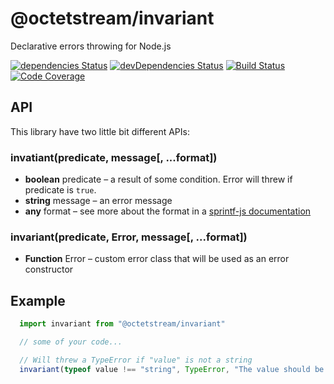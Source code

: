 # @octetstream/invariant

Declarative errors throwing for Node.js

[![dependencies Status](https://david-dm.org/octet-stream/invariant/status.svg)](https://david-dm.org/octet-stream/invariant)
[![devDependencies Status](https://david-dm.org/octet-stream/invariant/dev-status.svg)](https://david-dm.org/octet-stream/invariant?type=dev)
[![Build Status](https://travis-ci.org/octet-stream/invariant.svg?branch=master)](https://travis-ci.org/octet-stream/invariant)
[![Code Coverage](https://codecov.io/github/octet-stream/invariant/coverage.svg?branch=master)](https://codecov.io/github/octet-stream/invariant?branch=master)

## API

This library have two little bit different APIs:

### invatiant(predicate, message[, ...format])

  - **boolean** predicate – a result of some condition. Error will threw if predicate is `true`.
  - **string** message – an error message
  - **any** format – see more about the format in a [sprintf-js documentation](https://github.com/alexei/sprintf.js)

### invariant(predicate, Error, message[, ...format])
  - **Function** Error – custom error class that will be used as an error constructor

## Example

```js
  import invariant from "@octetstream/invariant"

  // some of your code...

  // Will threw a TypeError if "value" is not a string
  invariant(typeof value !== "string", TypeError, "The value should be a string, but given type is: %s", typeof value)
```
